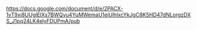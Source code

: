 https://docs.google.com/document/d/e/2PACX-1vT9xj8UUglElXs7BWQvu4YuMWemaU1eiUlhlxcYkJgC8K5HD47dNLorgzDXS_J1pq24LK4elyFDUPmA/pub


